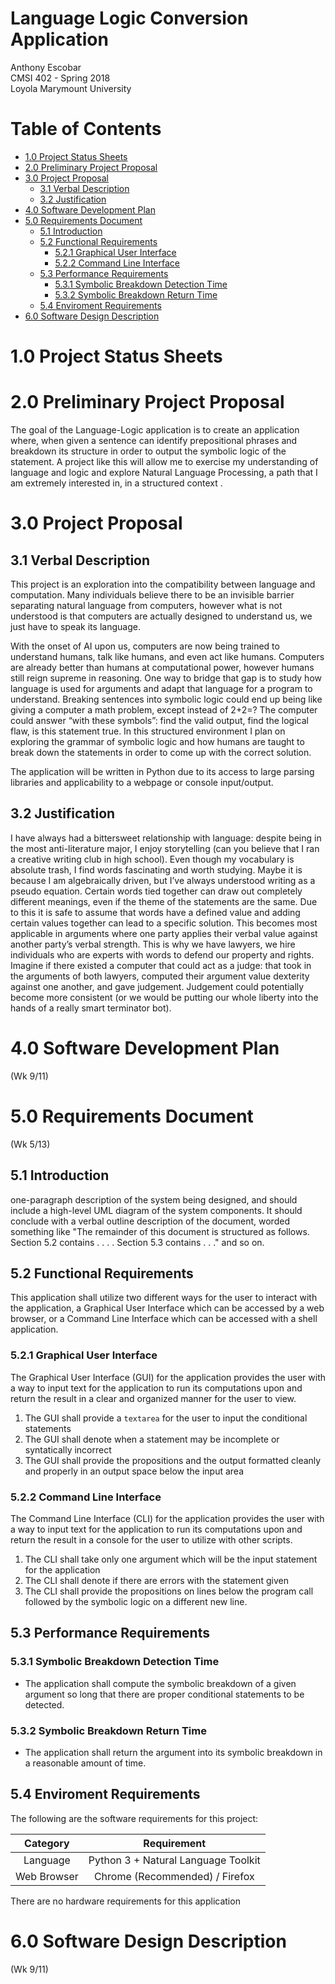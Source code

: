 # Language Logic Conversion Application
Anthony Escobar  
CMSI 402 - Spring 2018  
Loyola Marymount University

# Table of Contents
* [1.0 Project Status Sheets](#10-project-status-sheets)  
* [2.0 Preliminary Project Proposal](#20-preliminary-project-proposal)  
* [3.0 Project Proposal](#30-project-proposal)  
  * [3.1 Verbal Description](#31-verbal-description)  
  * [3.2 Justification](#32-justification)  
* [4.0 Software Development Plan](#40-software-development-plan)  
* [5.0 Requirements Document](#50-requirements-document)  
  * [5.1 Introduction](#51-introduction)  
  * [5.2 Functional Requirements](#52-functional-requirements)  
    * [5.2.1 Graphical User Interface](#521-graphical-user-interface)  
    * [5.2.2 Command Line Interface](#522-command-line-interface)  
  * [5.3 Performance Requirements](#53-performance-requirements)  
    * [5.3.1 Symbolic Breakdown Detection Time](#531-symbolic-breakdown-detection-time)  
    * [5.3.2 Symbolic Breakdown Return Time](#532-symbolic-breakdown-return-time)  
  * [5.4 Enviroment Requirements](#54-enviroment-requirements)  
* [6.0 Software Design Description](#60-software-design-description)  


# 1.0 Project Status Sheets

# 2.0 Preliminary Project Proposal

The goal of the Language-Logic application is to create an application where, when given a sentence can identify prepositional phrases and breakdown its structure in order to output the symbolic logic of the statement. A project like this will allow me to exercise my understanding of language and logic and explore Natural Language Processing, a path that I am extremely interested in, in a structured context .

# 3.0 Project Proposal

## 3.1 Verbal Description

This project is an exploration into the compatibility between language and computation. Many individuals believe there to be an invisible barrier separating natural language from computers, however what is not understood is that computers are actually designed to understand us, we just have to speak its language. 

With the onset of AI upon us, computers are now being trained to understand humans, talk like humans, and even act like humans. Computers are already better than humans at computational power, however humans still reign supreme in reasoning. One way to bridge that gap is to study how language is used for arguments and adapt that language for a program to understand. Breaking sentences into symbolic logic could end up being like giving a computer a math problem, except instead of 2+2=? The computer could answer “with these symbols”: find the valid output, find the logical flaw, is this statement true. In this structured environment I plan on exploring the grammar of symbolic logic and how humans are taught to break down the statements in order to come up with the correct solution.

The application will be written in Python due to its access to large parsing libraries and applicability to a webpage or console input/output.

## 3.2 Justification

I have always had a bittersweet relationship with language: despite being in the most anti-literature major, I enjoy storytelling (can you believe that I ran a creative writing club in high school). Even though my vocabulary is absolute trash, I find words fascinating and worth studying. Maybe it is because I am algebraically driven, but I’ve always understood writing as a pseudo equation. Certain words tied together can draw out completely different meanings, even if the theme of the statements are the same. Due to this it is safe to assume that words have a defined value and adding certain values together can lead to a specific solution. This becomes most applicable in arguments where one party applies their verbal value against another party’s verbal strength. This is why we have lawyers, we hire individuals who are experts with words to defend our property and rights. Imagine if there existed a computer that could act as a judge: that took in the arguments of both lawyers, computed their argument value dexterity against one another, and gave judgement. Judgement could potentially become more consistent (or we would be putting our whole liberty into the hands of a really smart terminator bot). 

# 4.0 Software Development Plan
(Wk 9/11)

# 5.0 Requirements Document
(Wk 5/13)

## 5.1 Introduction
one-paragraph description of the system being designed, and should include a high-level UML diagram of the system components. It should conclude with a verbal outline description of the document, worded something like "The remainder of this document is structured as follows. Section 5.2 contains . . . . Section 5.3 contains . . ." and so on.

## 5.2 Functional Requirements
This application shall utilize two different ways for the user to interact with the application, a Graphical User Interface which can be accessed by a web browser, or a Command Line Interface which can be accessed with a shell application.
### 5.2.1 Graphical User Interface
The Graphical User Interface (GUI) for the application provides the user with a way to input text for the application to run its computations upon and return the result in a clear and organized manner for the user to view.
  1. The GUI shall provide a `textarea` for the user to input the conditional statements
  2. The GUI shall denote when a statement may be incomplete or syntatically incorrect
  3. The GUI shall provide the propositions and the output formatted cleanly and properly in an output space below the input area
### 5.2.2 Command Line Interface
The Command Line Interface (CLI) for the application provides the user with a way to input text for the application to run its computations upon and return the result in a console for the user to utilize with other scripts.
  1. The CLI shall take only one argument which will be the input statement for the application
  2. The CLI shall denote if there are errors with the statement given
  3. The CLI shall provide the propositions on lines below the program call followed by the symbolic logic on a different new line.

## 5.3 Performance Requirements
### 5.3.1 Symbolic Breakdown Detection Time
  * The application shall compute the symbolic breakdown of a given argument so long that there are proper conditional statements to be detected.
### 5.3.2 Symbolic Breakdown Return Time
  * The application shall return the argument into its symbolic breakdown in a reasonable amount of time.

## 5.4 Enviroment Requirements
 The following are the software requirements for this project:  

Category | Requirement
:---:|:---:
Language | Python 3 + Natural Language Toolkit
Web Browser | Chrome (Recommended) / Firefox
  
There are no hardware requirements for this application

# 6.0 Software Design Description
(Wk 9/11)
